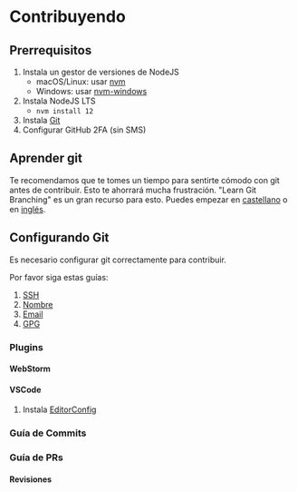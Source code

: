 # Contribuyendo

## Prerrequisitos

1. Instala un gestor de versiones de NodeJS
    - macOS/Linux: usar [nvm](https://github.com/nvm-sh/nvm#installation-and-update)
    - Windows: usar [nvm-windows](https://github.com/coreybutler/nvm-windows#installation--upgrades)
1. Instala NodeJS LTS
    - `nvm install 12`
1. Instala [Git](https://git-scm.com/book/en/v2/Getting-Started-Installing-Git)
1. Configurar GitHub 2FA (sin SMS)


## Aprender git

Te recomendamos que te tomes un tiempo para sentirte cómodo con git antes de contribuir.
Esto te ahorrará mucha frustración. "Learn Git Branching" es un gran recurso para esto.
Puedes empezar en [castellano](https://learngitbranching.js.org/?locale=es_AR) o
en [inglés](https://learngitbranching.js.org/?locale=en_US).

## Configurando Git
Es necesario configurar git correctamente para contribuir.

Por favor siga estas guías:

1. [SSH](https://help.github.com/en/articles/connecting-to-github-with-ssh)
1. [Nombre](https://help.github.com/en/articles/setting-your-username-in-git)
1. [Email](https://help.github.com/en/articles/setting-your-commit-email-address-in-git)
1. [GPG](https://help.github.com/en/articles/about-commit-signature-verification)

### Plugins

#### WebStorm


#### VSCode

1. Instala [EditorConfig](https://marketplace.visualstudio.com/items?itemName=EditorConfig.EditorConfig)


### Guía de Commits


### Guía de PRs


#### Revisiones


